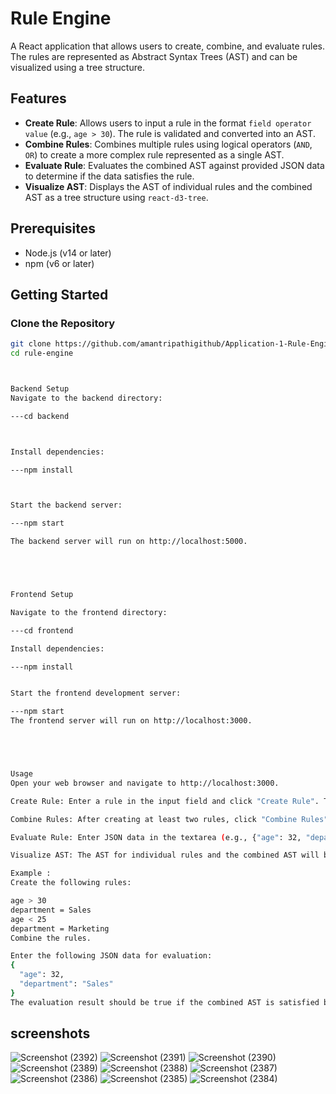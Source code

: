 # Rule Engine

A React application that allows users to create, combine, and evaluate rules. The rules are represented as Abstract Syntax Trees (AST) and can be visualized using a tree structure.

## Features

- **Create Rule**: Allows users to input a rule in the format `field operator value` (e.g., `age > 30`). The rule is validated and converted into an AST.
- **Combine Rules**: Combines multiple rules using logical operators (`AND`, `OR`) to create a more complex rule represented as a single AST.
- **Evaluate Rule**: Evaluates the combined AST against provided JSON data to determine if the data satisfies the rule.
- **Visualize AST**: Displays the AST of individual rules and the combined AST as a tree structure using `react-d3-tree`.

## Prerequisites

- Node.js (v14 or later)
- npm (v6 or later)

## Getting Started

### Clone the Repository

```bash
git clone https://github.com/amantripathigithub/Application-1-Rule-Engine-with-ASTengine.git
cd rule-engine



Backend Setup
Navigate to the backend directory:

---cd backend



Install dependencies:

---npm install



Start the backend server:

---npm start

The backend server will run on http://localhost:5000.





Frontend Setup

Navigate to the frontend directory:

---cd frontend

Install dependencies:

---npm install


Start the frontend development server:

---npm start
The frontend server will run on http://localhost:3000.





Usage
Open your web browser and navigate to http://localhost:3000.

Create Rule: Enter a rule in the input field and click "Create Rule". The rule should be in the format field operator value (e.g., age > 30).

Combine Rules: After creating at least two rules, click "Combine Rules" to combine them into a single AST.

Evaluate Rule: Enter JSON data in the textarea (e.g., {"age": 32, "department": "Sales"}) and click "Evaluate Rule". The result (true/false) will be displayed based on whether the data satisfies the combined rule.

Visualize AST: The AST for individual rules and the combined AST will be displayed as tree structures.

Example : 
Create the following rules:

age > 30
department = Sales
age < 25
department = Marketing
Combine the rules.

Enter the following JSON data for evaluation:
{
  "age": 32,
  "department": "Sales"
}
The evaluation result should be true if the combined AST is satisfied by the provided data.

```

## screenshots


![Screenshot (2392)](https://github.com/user-attachments/assets/243d5199-dc74-44f3-8126-d7a1f7410b1a)
![Screenshot (2391)](https://github.com/user-attachments/assets/d36689e5-a79c-42b5-87bf-9fdc5e987750)
![Screenshot (2390)](https://github.com/user-attachments/assets/cfde3fcc-ceb4-4874-ae61-3685ac81ff1d)
![Screenshot (2389)](https://github.com/user-attachments/assets/f130f8bd-65ec-4434-ac1d-a917f63df247)
![Screenshot (2388)](https://github.com/user-attachments/assets/6edfc4ef-1c97-492b-8f74-c6135549d04d)
![Screenshot (2387)](https://github.com/user-attachments/assets/b897ea98-9912-4dae-86ce-f6f3230962e2)
![Screenshot (2386)](https://github.com/user-attachments/assets/00f671ec-8644-4e1d-812d-83faf29311ad)
![Screenshot (2385)](https://github.com/user-attachments/assets/34f1dda1-42d1-42b2-80d5-08b21eaa0491)
![Screenshot (2384)](https://github.com/user-attachments/assets/31a6574a-6b1a-4aae-a486-932a42cd680c)
